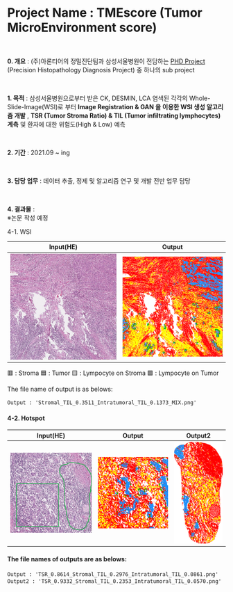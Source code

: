 # Project Name : TMEscore (Tumor MicroEnvironment score)

<br />

**0. 개요** : (주)아론티어의 정밀진단팀과 삼성서울병원이 전담하는 [PHD Project](https://github.com/AhnHeeYoung/Projects-Arontier/blob/master/ICIscore/doc/PHD.PNG) (Precision Histopathology Diagnosis Project) 중 하나의 sub project   

<br />

**1. 목적** : 삼성서울병원으로부터 받은 CK, DESMIN, LCA 염색된 각각의 Whole-Slide-Image(WSI)로 부터 **Image Registration & GAN 을 이용한 WSI 생성 알고리즘 개발** , **TSR (Tumor Stroma Ratio) & TIL (Tumor infiltrating lymphocytes) 계측** 및 환자에 대한 위험도(High & Low) 예측

<br />
  
**2. 기간** : 2021.09 ~ ing

<br />

**3. 담당 업무** : 데이터 추출, 정제 및 알고리즘 연구 및 개발 전반 업무 담당  

<br />

**4. 결과물** :    
※논문 작성 예정   


4-1. WSI


| Input(HE) | Output |
|---|---|
|![./doc/Input.PNG](./doc/Input.PNG)|![./doc/Output.PNG](./doc/Output.PNG)|
 
:red_square: : Stroma
:blue_square: : Tumor
:yellow_square: : Lympocyte on Stroma
:green_square: : Lympocyte on Tumor

The file name of output is as belows:   
```
Output : 'Stromal_TIL_0.3511_Intratumoral_TIL_0.1373_MIX.png'   
```

#### 4-2. Hotspot
| Input(HE) | Output | Output2 |
|---|---|---|
|![./doc/Input_Hotspot.PNG](./doc/Input_Hotspot.PNG)|![./doc/1x_TSR_0.8614_Stromal_TIL_0.2976_Intratumoral_TIL_0.0861.png](./doc/1x_TSR_0.8614_Stromal_TIL_0.2976_Intratumoral_TIL_0.0861.png)|![./doc/1x_TSR_0.9332_Stromal_TIL_0.2353_Intratumoral_TIL_0.0570.png](./doc/1x_TSR_0.9332_Stromal_TIL_0.2353_Intratumoral_TIL_0.0570.png)|


#### The file names of outputs are as belows:   
```
Output : 'TSR_0.8614_Stromal_TIL_0.2976_Intratumoral_TIL_0.0861.png'   
Output2 : 'TSR_0.9332_Stromal_TIL_0.2353_Intratumoral_TIL_0.0570.png'   
```
